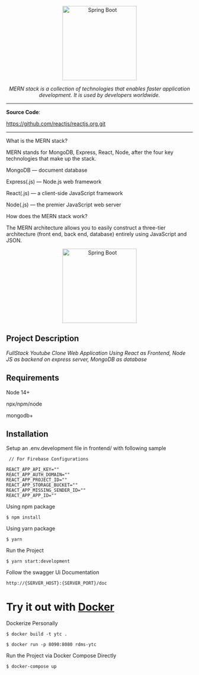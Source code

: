 <p align="center">
  <a href="https://www.kindpng.com/picc/m/95-956807_mern-stack-developer-hd-png-download.png"><img src="https://upload.wikimedia.org/wikipedia/commons/9/94/MERN-logo.png" alt="Spring Boot" height="200"></a>
</p>

<p align="center">
    <em>MERN stack is a collection of technologies that enables faster application development. It is used by developers worldwide. </em>
</p>

---

**Source Code**:

https://github.com/reactjs/reactjs.org.git

---

What is the MERN stack?

MERN stands for MongoDB, Express, React, Node, after the four key technologies that make up the stack.

MongoDB — document database

Express(.js) — Node.js web framework

React(.js) — a client-side JavaScript framework

Node(.js) — the premier JavaScript web server

How does the MERN stack work?

The MERN architecture allows you to easily construct a three-tier architecture (front end, back end, database) entirely using JavaScript and JSON.


<p align="center">
  <a href="https://webimages.mongodb.com/_com_assets/cms/mern-stack-b9q1kbudz0.png?auto=format%2Ccompress"><img src="https://webimages.mongodb.com/_com_assets/cms/mern-stack-b9q1kbudz0.png?auto=format%2Ccompress" alt="Spring Boot" height="200"></a>
</p>


## Project Description

_FullStack Youtube Clone Web Application Using React as Frontend, Node JS as backend on express server, MongoDB as database_

## Requirements

Node 14+

npx/npm/node

mongodb+

## Installation

<div class="termy">

Setup an .env.development file in frontend/ with following sample
```console
 // For Firebase Configurations

REACT_APP_API_KEY=""
REACT_APP_AUTH_DOMAIN=""
REACT_APP_PROJECT_ID=""
REACT_APP_STORAGE_BUCKET=""
REACT_APP_MISSING_SENDER_ID=""
REACT_APP_APP_ID=""
```
</div>

<div class="termy">

Using npm package

```console
$ npm install
```
</div>

<div class="termy">

Using yarn package

```console
$ yarn
```
</div>

<div class="termy">

Run the Project
```console
$ yarn start:development
```
</div>

<div class="termy">

Follow the swagger Ui Documentation
```console
http://{SERVER_HOST}:{SERVER_PORT}/doc
```
</div>

# Try it out with [Docker](https://www.docker.com/)

<div class="termy">

Dockerize Personally

```console
$ docker build -t ytc .

$ docker run -p 8090:8080 rdms-ytc
```

</div>

<div class="termy">

Run the Project via Docker Compose Directly

```console
$ docker-compose up 
```

</div>
